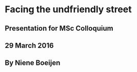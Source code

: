 # Facing the undfriendly street
## Presentation for MSc Colloquium 
## 29 March 2016
## By Niene Boeijen

